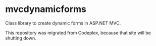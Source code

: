 # mvcdynamicforms
Class library to create dynamic forms in ASP.NET MVC.


This repository was migrated from Codeplex, because that site will be shutting down.
